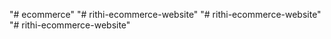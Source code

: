 "# ecommerce" 
"# rithi-ecommerce-website" 
"# rithi-ecommerce-website" 
"# rithi-ecommerce-website" 
